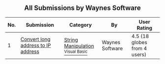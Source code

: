 ﻿<div align="center">

## All Submissions by Waynes Software

</div>

No.  | Submission | Category | By   | User Rating
---- | ---------- | -------- | ---- | -----------
1 | [Convert long address to IP address<br />](https://github.com/Planet-Source-Code/waynes-software-convert-long-address-to-ip-address__1-6182) | [String Manipulation<br /><sup>Visual Basic</sup>](../ByCategory/string-manipulation__1-5.md) | Waynes Software | 4.5 (18 globes from 4 users)
